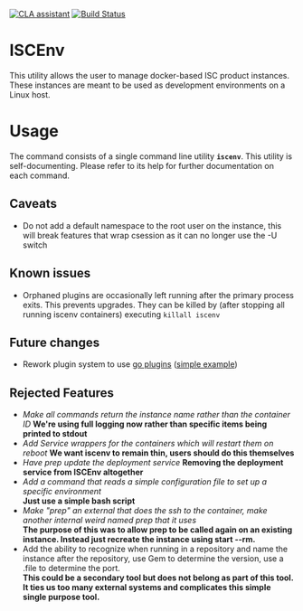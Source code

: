 [![CLA assistant](https://cla-assistant.io/readme/badge/ontariosystems/iscenv)](https://cla-assistant.io/ontariosystems/iscenv) [![Build Status](https://travis-ci.org/ontariosystems/iscenv.svg?branch=master)](https://travis-ci.org/ontariosystems/iscenv)

# ISCEnv
This utility allows the user to manage docker-based ISC product instances.  These instances are meant to be used as
development environments on a Linux host.

# Usage
The command consists of a single command line utility **`iscenv`**.  This utility is self-documenting.  Please refer
to its help for further documentation on each command.

## Caveats
- Do not add a default namespace to the root user on the instance, this will break features that wrap csession as it can no longer use the -U switch

## Known issues
- Orphaned plugins are occasionally left running after the primary process exits.  This prevents upgrades.  They can be killed by (after stopping all running iscenv containers) executing `killall iscenv`

## Future changes
- Rework plugin system to use [go plugins](https://golang.org/pkg/plugin/) ([simple example](https://jeremywho.com/go-1.8---plugins/))

## Rejected Features
- _Make all commands return the instance name rather than the container ID_ **We're using full logging now rather than specific items being printed to stdout**
- _Add Service wrappers for the containers which will restart them on reboot_ **We want iscenv to remain thin, users should do this themselves**
- _Have prep update the deployment service_ **Removing the deployment service from ISCEnv altogether**
- _Add a command that reads a simple configuration file to set up a specific environment_  
**Just use a simple bash script**
- _Make "prep" an external that does the ssh to the container, make another internal weird named prep that it uses_  
**The purpose of this was to allow prep to be called again on an existing instance.  Instead just recreate the instance using start --rm.**
- Add the ability to recognize when running in a repository and name the instance after the repository, use Gem to determine the version, use a .file to determine the port.  
**This could be a secondary tool but does not belong as part of this tool.  It ties us too many external systems and complicates this simple single purpose tool.**
